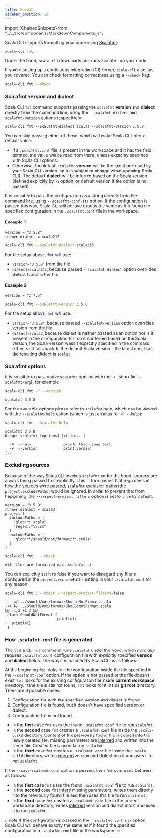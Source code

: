 ```yaml
---
title: Format
sidebar_position: 15
---
```


import {ChainedSnippets} from "../../src/components/MarkdownComponents.js";

Scala CLI supports formatting your code using [Scalafmt](https://scalameta.org/scalafmt/):

```bash
scala-cli fmt
```

Under the hood, `scala-cli` downloads and runs Scalafmt on your code.

If you’re setting up a continuous integration (CI) server, `scala-cli` also has you covered.
You can check formatting correctness using a `--check` flag:

```bash
scala-cli fmt --check
```

### Scalafmt version and dialect

Scala CLI `fmt` command supports passing the `scalafmt` **version** and **dialect** directly from the command line, using the `--scalafmt-dialect` and `--scalafmt-version` options respectively:
```
scala-cli fmt --scalafmt-dialect scala3 --scalafmt-version 3.5.8
```
You can skip passing either of those, which will make Scala CLI infer a default value:
- If a `.scalafmt.conf` file is present in the workspace and it has the field defined, the value will be read from there, unless explicitly specified with Scala CLI options.
- Otherwise, the default `scalafmt` **version** will be the latest one used by your Scala CLI version (so it is subject to change when updating Scala CLI). The default **dialect** will be inferred based on the Scala version (defined explicitly by `-S` option, or default version if the option is not passed).

It is possible to pass the configuration as a string directly from the command line, using `--scalafmt-conf-str` option. If the configuration is passed this way, Scala CLI will behave exactly the same as if it found the specified configuration in the `.scalafmt.conf` file in the workspace.

#### Example 1

``` text title=.scalafmt.conf
version = "3.5.8"
runner.dialect = scala212
```

```bash
scala-cli fmt --scalafmt-dialect scala213
```

For the setup above, `fmt` will use:
- `version="3.5.8"` from the file
- `dialect=scala213`, because passed `--scalafmt-dialect` option overrides dialect found in the file

#### Example 2

``` text title=.scalafmt.conf
version = "2.7.5"
```

```bash
scala-cli fmt --scalafmt-version 3.5.8
```

For the setup above, `fmt` will use:
- `version="3.5.8"`, because passed `--scalafmt-version` option overrides version from the file
- `dialect=scala3`, because dialect is neither passed as an option nor is it present in the configuration file, so it is inferred based on the Scala version; the Scala version wasn't explicitly specified in the command either, so it falls back to the default Scala version - the latest one, thus the resulting dialect is `scala3`. 

### Scalafmt options

It is possible to pass native `scalafmt` options with the `-F` (short for `--scalafmt-arg`), for example:

<ChainedSnippets>

```bash
scala-cli fmt -F --version
```

```text
scalafmt 3.5.8
```

</ChainedSnippets>

For the available options please refer to `scalafmt` help, which can be viewed with the `--scalafmt-help` option (which
is just an alias for `-F --help`):

<ChainedSnippets>

```bash
scala-cli fmt --scalafmt-help
```

```text
scalafmt 3.5.8
Usage: scalafmt [options] [<file>...]

  -h, --help               prints this usage text
  -v, --version            print version 
(...)
```

</ChainedSnippets>

### Excluding sources

Because of the way Scala CLI invokes `scalafmt` under the hood, sources are always being passed to it explicitly. This
in turn means that regardless of how the sources were passed, `scalafmt` exclusion paths (the `project.excludePaths`)
would be ignored. In order to prevent that from happening, the `--respect-project-filters` option is set to `true` by
default.

```text title=.scalafmt.conf
version = "3.5.8"
runner.dialect = scala3
project {
  includePaths = [
    "glob:**.scala",
    "regex:.*\\.sc"
  ]
  excludePaths = [
    "glob:**/should/not/format/**.scala"
  ]
}
```

<ChainedSnippets>

```bash
scala-cli fmt . --check
```

```text
All files are formatted with scalafmt :)
```

</ChainedSnippets>

You can explicitly set it to false if you want to disregard any filters configured in the `project.excludePaths` setting
in your `.scalafmt.conf` for any reason.

<ChainedSnippets>

```bash
scala-cli fmt . --check --respect-project-filters=false
```

```text
--- a/.../should/not/format/ShouldNotFormat.scala
+++ b/.../should/not/format/ShouldNotFormat.scala
@@ -1,3 +1,3 @@
 class ShouldNotFormat {
-                       println()
+  println()
 }
```

</ChainedSnippets>

### How `.scalafmt.conf` file is generated

The Scala CLI `fmt` command runs `scalafmt` under the hood, which *normally* requires `.scalafmt.conf` configuration file with explicitly specified **version** and **dialect** fields. The way it is handled by Scala CLI is as follows:

At the beginning `fmt` looks for the configuration inside the file specified in the `--scalafmt-conf` option. If the option is not passed or the file doesn't exist, `fmt` looks for the existing configuration file inside **current workspace** directory. If the file is still not found, `fmt` looks for it inside **git root** directory. There are 3 possible cases:

1. Configuration file with the specified version and dialect is found.
2. Configuration file is found, but it doesn't have specified version or dialect.
3. Configuration file is not found.

- In the **first** case `fmt` uses the found `.scalafmt.conf` file to run `scalafmt`.
- In the **second** case `fmt` creates a `.scalafmt.conf` file inside the `.scala-build` directory. Content of the previously found file is copied into the newly created file, missing parameters are [inferred](/docs/commands/fmt#scalafmt-version-and-dialect) and written into the same file. Created file is used to run `scalafmt`. 
- In the **third** case `fmt` creates a `.scalafmt.conf` file inside the `.scala-build` directory, writes [inferred](/docs/commands/fmt#scalafmt-version-and-dialect) version and dialect into it and uses it to run `scalafmt`.

If the `--save-scalafmt-conf` option is passed, then `fmt` command behaves as follows:
- In the **first** case `fmt` uses the found `.scalafmt.conf` file to run `scalafmt`.
- In the **second** case `fmt` [infers](/docs/commands/fmt#scalafmt-version-and-dialect) missing parameters, writes them directly into the previously found file and then uses this file to run `scalafmt`.
- In the **third** case `fmt` creates a `.scalafmt.conf` file in the current workspace directory, writes [inferred](/docs/commands/fmt#scalafmt-version-and-dialect) version and dialect into it and uses it to run `scalafmt`.

:::note
If the configuration is passed in the `--scalafmt-conf-str` option, Scala CLI will behave exactly the same as if it found the specified configuration in a `.scalafmt.conf` file in the workspace.
:::